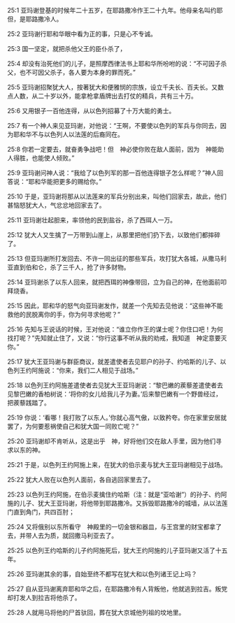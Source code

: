 <a id="1"></a>25:1  亚玛谢登基的时候年二十五岁，在耶路撒冷作王二十九年。他母亲名叫约耶但，是耶路撒冷人。  

<a id="2"></a>25:2  亚玛谢行耶和华眼中看为正的事，只是心不专诚。  

<a id="3"></a>25:3  国一坚定，就把杀他父王的臣仆杀了，  

<a id="4"></a>25:4  却没有治死他们的儿子，是照摩西律法书上耶和华所吩咐的说：“不可因子杀父，也不可因父杀子，各人要为本身的罪而死。”  

<a id="5"></a>25:5  亚玛谢招聚犹大人，按著犹大和便雅悯的宗族，设立千夫长、百夫长。又数点人数，从二十岁以外，能拿枪拿盾牌出去打仗的精兵，共有三十万。  

<a id="6"></a>25:6  又用银子一百他连得，从以色列招募了十万大能的勇士。  

<a id="7"></a>25:7  有一个神人来见亚玛谢，对他说：“王啊，不要使以色列的军兵与你同去，因为耶和华不与以色列人以法莲的后裔同在。  

<a id="8"></a>25:8  你若一定要去，就奋勇争战吧！但　神必使你败在敌人面前，因为　神能助人得胜，也能使人倾败。”  

<a id="9"></a>25:9  亚玛谢问神人说：“我给了以色列军的那一百他连得银子怎么样呢？”神人回答说：“耶和华能把更多的赐给你。”  

<a id="10"></a>25:10  于是，亚玛谢将那从以法莲来的军兵分别出来，叫他们回家去，故此，他们甚恼怒犹大人，气忿忿地回家去了。  

<a id="11"></a>25:11  亚玛谢壮起胆来，率领他的民到盐谷，杀了西珥人一万。  

<a id="12"></a>25:12  犹大人又生擒了一万带到山崖上，从那里把他们扔下去，以致他们都摔碎了。  

<a id="13"></a>25:13  但亚玛谢所打发回去、不许一同出征的那些军兵，攻打犹大各城，从撒马利亚直到伯和仑，杀了三千人，抢了许多财物。  

<a id="14"></a>25:14  亚玛谢杀了以东人回来，就把西珥的神像带回，立为自己的神，在他面前叩拜烧香。  

<a id="15"></a>25:15  因此，耶和华的怒气向亚玛谢发作，就差一个先知去见他说：“这些神不能救他的民脱离你的手，你为何寻求他呢？”  

<a id="16"></a>25:16  先知与王说话的时候，王对他说：“谁立你作王的谋士呢？你住口吧！为何找打呢？”先知就止住了，又说：“你行这事不听从我的劝戒，我知道　神定意要灭你。”  

<a id="17"></a>25:17  犹大王亚玛谢与群臣商议，就差遣使者去见耶户的孙子、约哈斯的儿子、以色列王约阿施说：“你来，我们二人相见于战场。”  

<a id="18"></a>25:18  以色列王约阿施差遣使者去见犹大王亚玛谢说：“黎巴嫩的蒺藜差遣使者去见黎巴嫩的香柏树说：‘将你的女儿给我儿子为妻。’后来黎巴嫩有一个野兽经过，把蒺藜践踏了。  

<a id="19"></a>25:19  你说：‘看哪！我打败了以东人。’你就心高气傲，以致矜夸。你在家里安居就罢了，为何要惹祸使自己和犹大国一同败亡呢？”  

<a id="20"></a>25:20  亚玛谢却不肯听从，这是出乎　神，好将他们交在敌人手里，因为他们寻求以东的神。  

<a id="21"></a>25:21  于是，以色列王约阿施上来，在犹大的伯示麦与犹大王亚玛谢相见于战场。  

<a id="22"></a>25:22  犹大人败在以色列人面前，各自逃回家里去了。  

<a id="23"></a>25:23  以色列王约阿施，在伯示麦擒住约哈斯（注：就是“亚哈谢”）的孙子、约阿施的儿子、犹大王亚玛谢，将他带到耶路撒冷。又拆毁耶路撒冷的城墙，从以法莲门直到角门，共四百肘；  

<a id="24"></a>25:24  又将俄别以东所看守　神殿里的一切金银和器皿，与王宫里的财宝都拿了去，并带人去为质，就回撒马利亚去了。  

<a id="25"></a>25:25  以色列王约哈斯的儿子约阿施死后，犹大王约阿施的儿子亚玛谢又活了十五年。  

<a id="26"></a>25:26  亚玛谢其余的事，自始至终不都写在犹大和以色列诸王记上吗？  

<a id="27"></a>25:27  自从亚玛谢离弃耶和华之后，在耶路撒冷有人背叛他，他就逃到拉吉。叛党却打发人到拉吉将他杀了。  

<a id="28"></a>25:28  人就用马将他的尸首驮回，葬在犹大京城他列祖的坟地里。  
